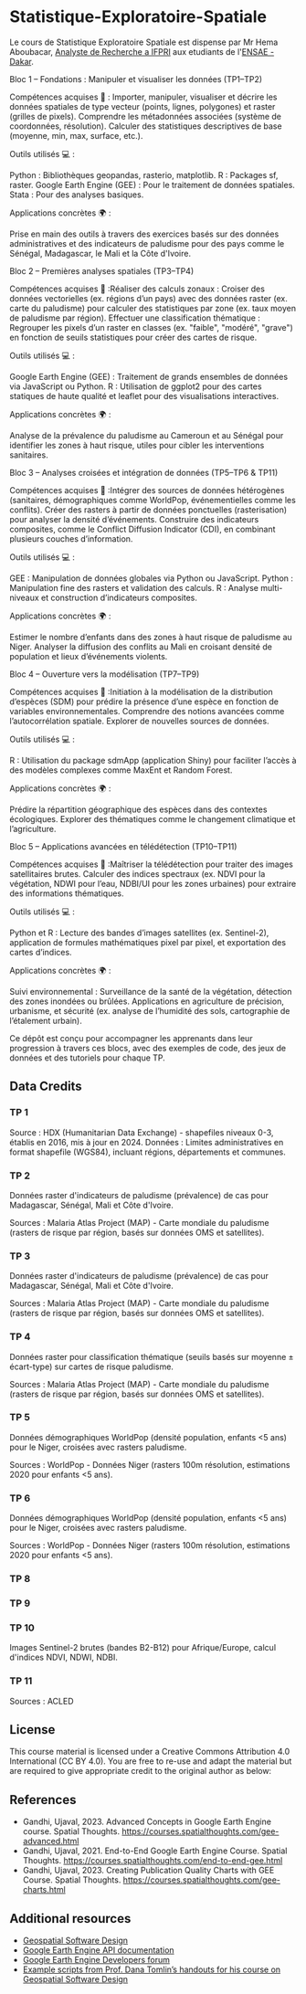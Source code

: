 # Statistique-Exploratoire-Spatiale


Le cours de Statistique Exploratoire Spatiale est dispense par Mr Hema Aboubacar, [Analyste de Recherche a IFPRI](https://www.ifpri.org/profile/aboubacar-hema/) aux etudiants de l'[ENSAE - Dakar](https://www.ensae.sn/).


Bloc 1 – Fondations : Manipuler et visualiser les données (TP1–TP2)

Compétences acquises 🎯 : Importer, manipuler, visualiser et décrire les données spatiales de type vecteur (points, lignes, polygones) et raster (grilles de pixels).
Comprendre les métadonnées associées (système de coordonnées, résolution).
Calculer des statistiques descriptives de base (moyenne, min, max, surface, etc.).

Outils utilisés 💻 : 

Python : Bibliothèques geopandas, rasterio, matplotlib.
R : Packages sf, raster.
Google Earth Engine (GEE) : Pour le traitement de données spatiales.
Stata : Pour des analyses basiques.

Applications concrètes 🌍 : 

Prise en main des outils à travers des exercices basés sur des données administratives et des indicateurs de paludisme pour des pays comme le Sénégal, Madagascar, le Mali et la Côte d'Ivoire.

Bloc 2 – Premières analyses spatiales (TP3–TP4)

Compétences acquises 🎯 :Réaliser des calculs zonaux : Croiser des données vectorielles (ex. régions d’un pays) avec des données raster (ex. carte du paludisme) pour calculer des statistiques par zone (ex. taux moyen de paludisme par région).
Effectuer une classification thématique : Regrouper les pixels d’un raster en classes (ex. "faible", "modéré", "grave") en fonction de seuils statistiques pour créer des cartes de risque.

Outils utilisés 💻 :

Google Earth Engine (GEE) : Traitement de grands ensembles de données via JavaScript ou Python.
R : Utilisation de ggplot2 pour des cartes statiques de haute qualité et leaflet pour des visualisations interactives.

Applications concrètes 🌍 :

Analyse de la prévalence du paludisme au Cameroun et au Sénégal pour identifier les zones à haut risque, utiles pour cibler les interventions sanitaires.

Bloc 3 – Analyses croisées et intégration de données (TP5–TP6 & TP11)

Compétences acquises 🎯 :Intégrer des sources de données hétérogènes (sanitaires, démographiques comme WorldPop, événementielles comme les conflits).
Créer des rasters à partir de données ponctuelles (rasterisation) pour analyser la densité d’événements.
Construire des indicateurs composites, comme le Conflict Diffusion Indicator (CDI), en combinant plusieurs couches d’information.

Outils utilisés 💻 :

GEE : Manipulation de données globales via Python ou JavaScript.
Python : Manipulation fine des rasters et validation des calculs.
R : Analyse multi-niveaux et construction d’indicateurs composites.

Applications concrètes 🌍 :

Estimer le nombre d’enfants dans des zones à haut risque de paludisme au Niger.
Analyser la diffusion des conflits au Mali en croisant densité de population et lieux d’événements violents.

Bloc 4 – Ouverture vers la modélisation (TP7–TP9)

Compétences acquises 🎯 :Initiation à la modélisation de la distribution d’espèces (SDM) pour prédire la présence d’une espèce en fonction de variables environnementales.
Comprendre des notions avancées comme l’autocorrélation spatiale.
Explorer de nouvelles sources de données.

Outils utilisés 💻 :

R : Utilisation du package sdmApp (application Shiny) pour faciliter l’accès à des modèles complexes comme MaxEnt et Random Forest.

Applications concrètes 🌍 :

Prédire la répartition géographique des espèces dans des contextes écologiques.
Explorer des thématiques comme le changement climatique et l’agriculture.

Bloc 5 – Applications avancées en télédétection (TP10–TP11)

Compétences acquises 🎯 :Maîtriser la télédétection pour traiter des images satellitaires brutes.
Calculer des indices spectraux (ex. NDVI pour la végétation, NDWI pour l’eau, NDBI/UI pour les zones urbaines) pour extraire des informations thématiques.

Outils utilisés 💻 :

Python et R : Lecture des bandes d’images satellites (ex. Sentinel-2), application de formules mathématiques pixel par pixel, et exportation des cartes d’indices.

Applications concrètes 🌍 :

Suivi environnemental : Surveillance de la santé de la végétation, détection des zones inondées ou brûlées.
Applications en agriculture de précision, urbanisme, et sécurité (ex. analyse de l’humidité des sols, cartographie de l’étalement urbain).


Ce dépôt est conçu pour accompagner les apprenants dans leur progression à travers ces blocs, avec des exemples de code, des jeux de données et des tutoriels pour chaque TP.

## Data Credits

### TP 1

Source : HDX (Humanitarian Data Exchange) - shapefiles niveaux 0-3, établis en 2016, mis à jour en 2024.
Données : Limites administratives en format shapefile (WGS84), incluant régions, départements et communes.

### TP 2

Données raster d'indicateurs de paludisme (prévalence)  de cas pour Madagascar, Sénégal, Mali et Côte d'Ivoire.

Sources : Malaria Atlas Project (MAP) - Carte mondiale du paludisme (rasters de risque par région, basés sur données OMS et satellites).

### TP 3

Données raster d'indicateurs de paludisme (prévalence)  de cas pour Madagascar, Sénégal, Mali et Côte d'Ivoire.

Sources : Malaria Atlas Project (MAP) - Carte mondiale du paludisme (rasters de risque par région, basés sur données OMS et satellites).


### TP 4

Données raster pour classification thématique (seuils basés sur moyenne ± écart-type) sur cartes de risque paludisme.

Sources : Malaria Atlas Project (MAP) - Carte mondiale du paludisme (rasters de risque par région, basés sur données OMS et satellites).

### TP 5

Données démographiques WorldPop (densité population, enfants <5 ans) pour le Niger, croisées avec rasters paludisme.

Sources : WorldPop - Données Niger (rasters 100m résolution, estimations 2020 pour enfants <5 ans).

### TP 6

Données démographiques WorldPop (densité population, enfants <5 ans) pour le Niger, croisées avec rasters paludisme.

Sources : WorldPop - Données Niger (rasters 100m résolution, estimations 2020 pour enfants <5 ans).

### TP 8


### TP 9


### TP 10

Images Sentinel-2 brutes (bandes B2-B12) pour Afrique/Europe, calcul d'indices NDVI, NDWI, NDBI.

### TP 11

Sources : ACLED

## License
This course material is licensed under a Creative Commons Attribution 4.0 International (CC BY 4.0). You are free to re-use and adapt the material but are required to give appropriate credit to the original author as below:

## References


- Gandhi, Ujaval, 2023. Advanced Concepts in Google Earth Engine course. Spatial Thoughts. https://courses.spatialthoughts.com/gee-advanced.html
- Gandhi, Ujaval, 2021. End-to-End Google Earth Engine Course. Spatial Thoughts. https://courses.spatialthoughts.com/end-to-end-gee.html
- Gandhi, Ujaval, 2023. Creating Publication Quality Charts with GEE Course. Spatial Thoughts. https://courses.spatialthoughts.com/gee-charts.html

## Additional resources

- [Geospatial Software Design](https://resources.environment.yale.edu/courses/detail/754)
- [Google Earth Engine API documentation](https://developers.google.com/earth-engine/)
- [Google Earth Engine Developers forum](https://groups.google.com/g/google-earth-engine-developers)
- [Example scripts from Prof. Dana Tomlin’s handouts for his course on Geospatial Software Design](https://github.com/gee-community/example-scripts)
